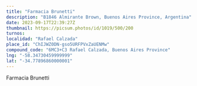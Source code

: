 ```yaml
---
title: "Farmacia Brunetti"
description: "B1846 Almirante Brown, Buenos Aires Province, Argentina"
date: 2023-09-17T22:39:27Z
thumbnail: https://picsum.photos/id/1019/500/200
turnos:
localidad: "Rafael Calzada"
place_id: "ChIJWZ0DN-gso5URFPVxZaUENMw"
compound_code: "6MC3+C3 Rafael Calzada, Buenos Aires Province"
lng: "-58.34730459999999"
lat: "-34.77896860000001"
---
```


Farmacia Brunetti